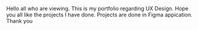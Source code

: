Hello all who are viewing. This is my portfolio regarding UX Design. Hope you all like the projects I have done. Projects are done in Figma appication. Thank you
